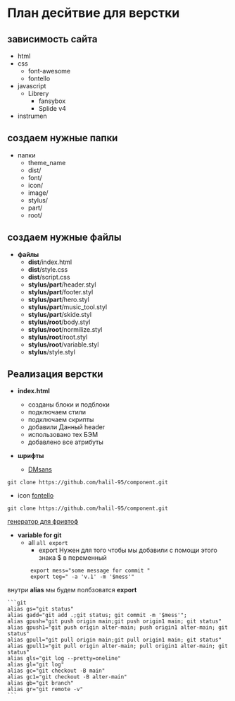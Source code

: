 #   План десйтвие для верстки
##  зависимость сайта 
*   html
*   css
    *   font-awesome
    *   fontello
*   javascript
    *   Librery
        *   fansybox
        *   Splide v4
*   instrumen
## создаем нужные папки
*   папки
    *   theme_name
    *   dist/
    *   font/
    *   icon/
    *   image/
    *   stylus/
    *   part/
    *   root/
## создаем нужные файлы
*   **файлы**
    *   **dist**/index.html
    *   **dist**/style.css
    *   **dist**/script.css
    *   **stylus/part**/header.styl
    *   **stylus/part**/footer.styl
    *   **stylus/part**/hero.styl
    *   **stylus/part**/music_tool.styl
    *   **stylus/part**/skide.styl
    *   **stylus/root**/body.styl
    *   **stylus/root**/normilize.styl
    *   **stylus/root**/root.styl
    *   **stylus/root**/variable.styl
    *   **stylus**/style.styl

## Реализация верстки
*  **index.html**
    *   созданы блоки и подблоки
    *   подключаем стили
    *   подключаем скрипты
    *   добавили Данный header
    *   использовано тех БЭМ
    *   добавлено все атрибуты

*   **шрифты**
    *   [ DMsans ]('https://fonts.google.com/') 
```git
git clone https://github.com/halil-95/component.git 
```
*
   icon [fontello]('https://fontello.com/') 
    

```git
git clone https://github.com/halil-95/component.git 
```

[генератор для фривтоф](https://transfonter.org/)


*   **variable for git** 
    *   all  ` all export `
        *   export Нужен для того чтобы мы добавили c помощи  этого знака $ в переменный
    ```git
        export mess="some message for commit "
        export teg=" -a 'v.1' -m '$mess'"
    ```
внутри **alias** мы будем полбзоватся **export** 

    ```git
    alias gs="git status"
    alias gadd="git add .;git status; git commit -m '$mess'";
    alias gpush="git push origin main;git push origin1 main; git status"
    alias gpush1="git push origin alter-main; push origin1 alter-main; git status"
    alias gpull="git pull origin main;git pull origin1 main; git status"
    alias gpull1="git pull origin alter-main; pull origin1 alter-main; git status"
    alias gls="git log --pretty=oneline"
    alias gl="git log"
    alias gc="git checkout -B main"
    alias gc1="git checkout -B alter-main"
    alias gb="git branch"
    alias gr="git remote -v"
    ```